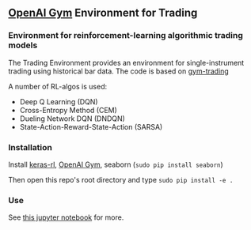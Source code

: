 
## [OpenAI Gym](https://gym.openai.com/) Environment for Trading

### Environment for reinforcement-learning algorithmic trading models

The Trading Environment provides an environment for single-instrument trading
using historical bar data. The code is based on [gym-trading](https://github.com/hackthemarket/gym-trading)

A number of RL-algos is used:
* Deep Q Learning (DQN)
* Cross-Entropy Method (CEM)
* Dueling Network DQN (DNDQN)
* State-Action-Reward-State-Action (SARSA)

### Installation
Install [keras-rl](https://github.com/matthiasplappert/keras-rl), [OpenAI Gym](https://github.com/openai/gym), seaborn (`sudo pip install seaborn`)

Then open this repo's root directory and type `sudo pip install -e .`

### Use

See [this jupyter notebook](https://github.com/ksemianov/RL-Trading/blob/master/gym_trading/envs/TradingEnv%20with%20keras-rl.ipynb) for more.


